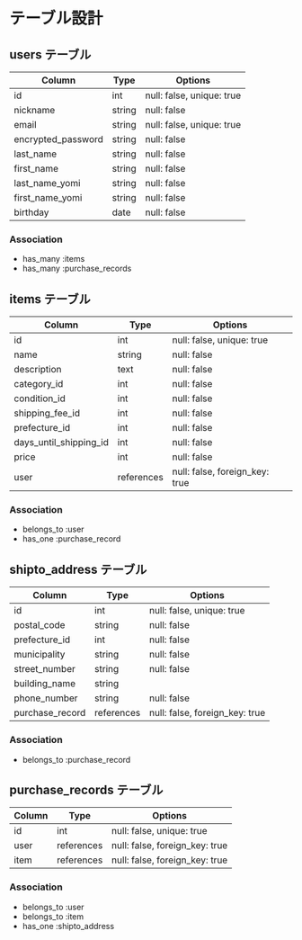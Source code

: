 # テーブル設計

## users テーブル

| Column             | Type   | Options     |
| ------------------ | ------ | ----------- |
| id                 | int    | null: false, unique: true |
| nickname           | string | null: false |
| email              | string | null: false, unique: true |
| encrypted_password | string | null: false |
| last_name          | string | null: false |
| first_name         | string | null: false |
| last_name_yomi     | string | null: false |
| first_name_yomi    | string | null: false |
| birthday           | date   | null: false |

### Association

- has_many :items
- has_many :purchase_records

## items テーブル

| Column                 | Type       | Options     |
| -----------------------| ---------- | ----------- |
| id                     | int        | null: false, unique: true |
| name                   | string     | null: false |
| description            | text       | null: false |
| category_id            | int        | null: false |
| condition_id           | int        | null: false |
| shipping_fee_id        | int        | null: false |
| prefecture_id          | int        | null: false |
| days_until_shipping_id | int        | null: false |
| price                  | int        | null: false |
| user                   | references | null: false, foreign_key: true |

### Association

- belongs_to :user
- has_one :purchase_record

## shipto_address テーブル

| Column              | Type       | Options     |
| --------------------| ---------- | ----------- |
| id                  | int        | null: false, unique: true |
| postal_code         | string     | null: false |
| prefecture_id       | int        | null: false |
| municipality        | string     | null: false |
| street_number       | string     | null: false |
| building_name       | string     |
| phone_number        | string     | null: false |
| purchase_record     | references | null: false, foreign_key: true |

### Association

- belongs_to :purchase_record

## purchase_records テーブル

| Column                 | Type       | Options                   |
| -----------------------| -----------| ------------------------- |
| id                     | int        | null: false, unique: true |
| user                   | references | null: false, foreign_key: true |
| item                   | references | null: false, foreign_key: true |

### Association

- belongs_to :user
- belongs_to :item
- has_one :shipto_address